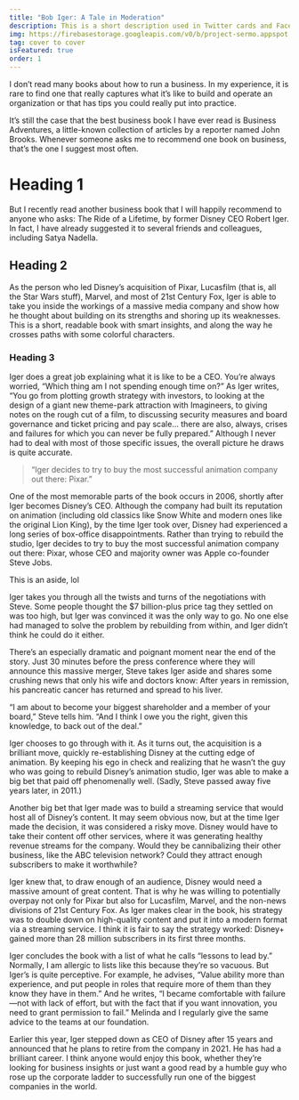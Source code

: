 ```yaml
---
title: "Bob Iger: A Tale in Moderation"
description: This is a short description used in Twitter cards and Facebook Open Graph.
img: https://firebasestorage.googleapis.com/v0/b/project-sermo.appspot.com/o/Scene.png?alt=media&token=3ea8b757-b238-4668-88b1-a0f778b4959d
tag: cover to cover
isFeatured: true
order: 1
---
```


I don’t read many books about how to run a business. In my experience, it is rare to find one that really captures what it’s like to build and operate an organization or that has tips you could really put into practice.

It’s still the case that the best business book I have ever read is Business Adventures, a little-known collection of articles by a reporter named John Brooks. Whenever someone asks me to recommend one book on business, that’s the one I suggest most often.

# Heading 1
But I recently read another business book that I will happily recommend to anyone who asks: The Ride of a Lifetime, by former Disney CEO Robert Iger. In fact, I have already suggested it to several friends and colleagues, including Satya Nadella.

## Heading 2
As the person who led Disney’s acquisition of Pixar, Lucasfilm (that is, all the Star Wars stuff), Marvel, and most of 21st Century Fox, Iger is able to take you inside the workings of a massive media company and show how he thought about building on its strengths and shoring up its weaknesses. This is a short, readable book with smart insights, and along the way he crosses paths with some colorful characters.

### Heading 3
Iger does a great job explaining what it is like to be a CEO. You’re always worried, “Which thing am I not spending enough time on?” As Iger writes, “You go from plotting growth strategy with investors, to looking at the design of a giant new theme-park attraction with Imagineers, to giving notes on the rough cut of a film, to discussing security measures and board governance and ticket pricing and pay scale... there are also, always, crises and failures for which you can never be fully prepared.” Although I never had to deal with most of those specific issues, the overall picture he draws is quite accurate.

> “Iger decides to try to buy the most successful animation company out there: Pixar.”

One of the most memorable parts of the book occurs in 2006, shortly after Iger becomes Disney’s CEO. Although the company had built its reputation on animation (including old classics like Snow White and modern ones like the original Lion King), by the time Iger took over, Disney had experienced a long series of box-office disappointments. Rather than trying to rebuild the studio, Iger decides to try to buy the most successful animation company out there: Pixar, whose CEO and majority owner was Apple co-founder Steve Jobs.

<aside>
  This is an aside, lol
</aside>

Iger takes you through all the twists and turns of the negotiations with Steve. Some people thought the $7 billion-plus price tag they settled on was too high, but Iger was convinced it was the only way to go. No one else had managed to solve the problem by rebuilding from within, and Iger didn’t think he could do it either.

There’s an especially dramatic and poignant moment near the end of the story. Just 30 minutes before the press conference where they will announce this massive merger, Steve takes Iger aside and shares some crushing news that only his wife and doctors know: After years in remission, his pancreatic cancer has returned and spread to his liver.

“I am about to become your biggest shareholder and a member of your board,” Steve tells him. “And I think I owe you the right, given this knowledge, to back out of the deal.”

Iger chooses to go through with it. As it turns out, the acquisition is a brilliant move, quickly re-establishing Disney at the cutting edge of animation. By keeping his ego in check and realizing that he wasn’t the guy who was going to rebuild Disney’s animation studio, Iger was able to make a big bet that paid off phenomenally well. (Sadly, Steve passed away five years later, in 2011.)

Another big bet that Iger made was to build a streaming service that would host all of Disney’s content. It may seem obvious now, but at the time Iger made the decision, it was considered a risky move. Disney would have to take their content off other services, where it was generating healthy revenue streams for the company. Would they be cannibalizing their other business, like the ABC television network? Could they attract enough subscribers to make it worthwhile?

Iger knew that, to draw enough of an audience, Disney would need a massive amount of great content. That is why he was willing to potentially overpay not only for Pixar but also for Lucasfilm, Marvel, and the non-news divisions of 21st Century Fox. As Iger makes clear in the book, his strategy was to double down on high-quality content and put it into a modern format via a streaming service. I think it is fair to say the strategy worked: Disney+ gained more than 28 million subscribers in its first three months.

Iger concludes the book with a list of what he calls “lessons to lead by.” Normally, I am allergic to lists like this because they’re so vacuous. But Iger’s is quite perceptive. For example, he advises, “Value ability more than experience, and put people in roles that require more of them than they know they have in them.” And he writes, “I became comfortable with failure—not with lack of effort, but with the fact that if you want innovation, you need to grant permission to fail.” Melinda and I regularly give the same advice to the teams at our foundation.

Earlier this year, Iger stepped down as CEO of Disney after 15 years and announced that he plans to retire from the company in 2021. He has had a brilliant career. I think anyone would enjoy this book, whether they’re looking for business insights or just want a good read by a humble guy who rose up the corporate ladder to successfully run one of the biggest companies in the world.